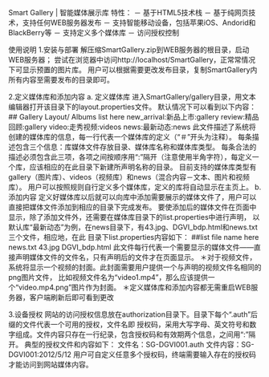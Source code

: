 Smart Gallery | 智能媒体展示库
特性：
－ 基于HTML5技术栈
－ 基于纯网页技术，支持任何WEB服务器发布
－ 支持智能移动设备，包括苹果iOS、Andorid和BlackBerry等
－ 支持定义多个媒体库
－ 访问授权控制

使用说明
1.安装与部署
解压缩SmartGallery.zip到WEB服务器的根目录，启动WEB服务器；
尝试在浏览器中访问http://localhost/SmartGallery，正常常情况下可显示预置的图片库。
用户可以根据需要更改发布目录，复制SmartGallery内所有内容至需要发布的目录即可。

2.定义媒体库和添加内容
a. 定义媒体库
进入SmartGallery/gallery目录，用文本编辑器打开该目录下的layout.properties文件。
默认情况下可以看到以下内容：
	## Gallery Layout/ Albums list here
	new_arrival:新品上市:gallery
	review:精品回顾:gallery
	video:走秀视频:videos
	news:最新动态:news
此文件描述了系统将创建的媒体库的信息，每一行代表一个媒体库的定义（“＃”开头为注释）。
每条描述包含三个信息：库媒体文件存放目录、媒体库名称和媒体库类型。
每条合法的描述必须包含此三项，各项之间按顺序用“:”隔开（注意使用半角字符），每定义一个库，应该相应的在此目录下新建所声明名称的目录。
目前支持的媒体库类型有gallery（图片库）、videos（视频库）和news（混合内容－文本、图片和视频库）。
用户可以按照规则自行定义多个媒体库，定义的库将自动显示在主页上。
b. 添加内容
定义好媒体库以后就可以向库中添加需要展示的媒体文件了，用户可以直接把媒体文件添加到相应的目录下完成发布。
要使添加后的媒体文件在页面中显示，除了添加文件外，还需要在媒体库目录下的list.properties中进行声明，
以默认库“最新动态”为例，在news目录下，有43.jpg、DGVI_bdp.html和news.txt三个文件，相应地，在此
目录下list.properties内容如下：
	##list file name here
	news.txt
	43.jpg
	DGVI_bdp.html
此文件每行代表一个需要显示的媒体文件——直接声明媒体文件的文件名，只有声明后的文件才在页面显示。
＊对于视频文件，系统将显示一个视频的封面。此封面需要用户提供一个与声明的视频文件名相同的png图片文件，
比如视频文件名为“video1.mp4”，那么应该提供一个“video.mp4.png”图片作为封面。
＊定义媒体库和添加内容都无需重启WEB服务器，客户端刷新后即可看到更改

3.设备授权
网站的访问授权信息放在authorization目录下。目录下每个“.auth”后缀的文件代表一个可用的授权，文件名即
授权码，采用大写字母、英文符号和数字组成。文件内容只存在一行纪录，包含授权码和有效期两个信息，之间用“:”隔开。
典型的授权文件和内容如下：
	文件名：SG-DGVI001.auth
	文件内容：SG-DGVI001:2012/5/12
用户可自定义任意多个授权码，终端需要输入存在的授权码才能访问到网站媒体内容。